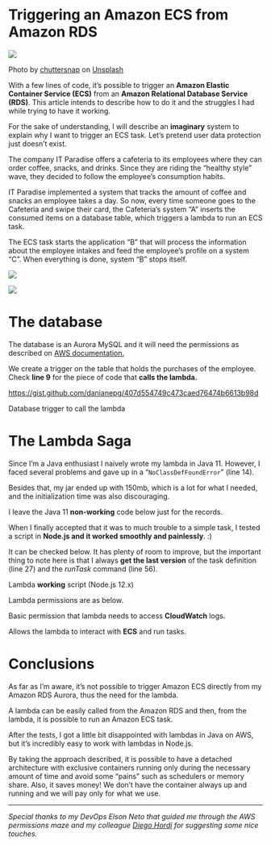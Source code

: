 # Triggering an Amazon ECS from Amazon RDS

![](https://miro.medium.com/max/6643/0*aKFQ9twWf__p_8LY)

Photo by  [chuttersnap](https://unsplash.com/@chuttersnap?utm_source=medium&utm_medium=referral)  on  [Unsplash](https://unsplash.com/?utm_source=medium&utm_medium=referral)

With a few lines of code, it’s possible to trigger an  **Amazon Elastic Container Service (ECS)** from an  **Amazon Relational Database Service (RDS)**. This article intends to describe how to do it and the struggles I had while trying to have it working.

For the sake of understanding, I will describe an  **imaginary** system to explain why I want to trigger an ECS task. Let’s pretend user data protection just doesn’t exist.

The company IT Paradise offers a cafeteria to its employees where they can order coffee, snacks, and drinks. Since they are riding the “healthy style” wave, they decided to follow the employee’s consumption habits.

IT Paradise implemented a system that tracks the amount of coffee and snacks an employee takes a day. So now, every time someone goes to the Cafeteria and swipe their card, the Cafeteria’s system “A” inserts the consumed items on a database table, which triggers a lambda to run an ECS task.

The ECS task starts the application “B” that will process the information about the employee intakes and feed the employee’s profile on a system “C”. When everything is done, system “B” stops itself.

![](https://miro.medium.com/max/60/1*etH9CDD22it4ykM1vcBN8Q.jpeg?q=20)

![](https://miro.medium.com/max/2000/1*etH9CDD22it4ykM1vcBN8Q.jpeg)


# The database

The database is an Aurora MySQL and it will need the permissions as described on  [AWS documentation.](https://docs.aws.amazon.com/AmazonRDS/latest/AuroraUserGuide/AuroraMySQL.Integrating.Lambda.html)

We create a trigger on the table that holds the purchases of the employee. Check  **line 9**  for the piece of code that **calls the lambda.**

https://gist.github.com/danianepg/407d554749c473caed76474b6613b98d

Database trigger to call the lambda

# The Lambda Saga

Since I’m a Java enthusiast I naively wrote my lambda in Java 11. However, I faced several problems and gave up in a “`NoClassDefFoundError`” (line 14).

Besides that, my jar ended up with 150mb, which is a lot for what I needed, and the initialization time was also discouraging.

I leave the Java 11  **non-working**  code below just for the records.

When I finally accepted that it was to much trouble to a simple task, I tested a script in  **Node.js and it worked smoothly and painlessly**. :)

It can be checked below. It has plenty of room to improve, but the important thing to note here is that I always  **get the last version**  of the task definition (line 27) and the  _runTask_ command (line 56).

Lambda  **working** script (Node.js 12.x)

Lambda permissions are as below.

Basic permission that lambda needs to access  **CloudWatch** logs.

Allows the lambda to interact with  **ECS** and run tasks.

# Conclusions

As far as I’m aware, it’s not possible to trigger Amazon ECS directly from my Amazon RDS Aurora, thus the need for the lambda.

A lambda can be easily called from the Amazon RDS and then, from the lambda, it is possible to run an Amazon ECS task.

After the tests, I got a little bit disappointed with lambdas in Java on AWS, but it’s incredibly easy to work with lambdas in Node.js.

By taking the approach described, it is possible to have a detached architecture with exclusive containers running only during the necessary amount of time and avoid some “pains” such as schedulers or memory share. Also, it saves money! We don’t have the container always up and running and we will pay only for what we use.

----------

_Special thanks to my DevOps Elson Neto that guided me through the AWS permissions maze and my colleague_ [_Diego Hordi_](https://levelup.gitconnected.com/@diego.hordi) _for suggesting some nice touches._
